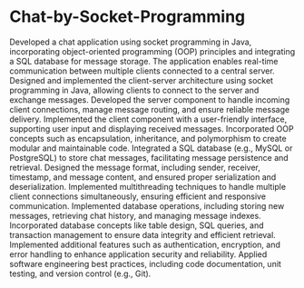# Chat-by-Socket-Programming 
Developed a chat application using socket programming in Java, incorporating object-oriented programming (OOP) principles and integrating a SQL database for message storage. The application enables real-time communication between multiple clients connected to a central server. 
Designed and implemented the client-server architecture using socket programming in Java, allowing clients to connect to the server and exchange messages.
Developed the server component to handle incoming client connections, manage message routing, and ensure reliable message delivery.
Implemented the client component with a user-friendly interface, supporting user input and displaying received messages.
Incorporated OOP concepts such as encapsulation, inheritance, and polymorphism to create modular and maintainable code.
Integrated a SQL database (e.g., MySQL or PostgreSQL) to store chat messages, facilitating message persistence and retrieval.
Designed the message format, including sender, receiver, timestamp, and message content, and ensured proper serialization and deserialization.
Implemented multithreading techniques to handle multiple client connections simultaneously, ensuring efficient and responsive communication.
Implemented database operations, including storing new messages, retrieving chat history, and managing message indexes.
Incorporated database concepts like table design, SQL queries, and transaction management to ensure data integrity and efficient retrieval.
Implemented additional features such as authentication, encryption, and error handling to enhance application security and reliability.
Applied software engineering best practices, including code documentation, unit testing, and version control (e.g., Git).
